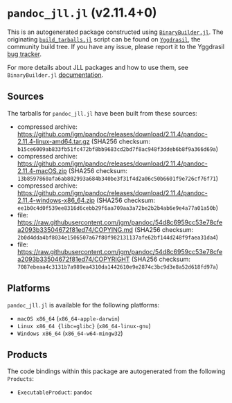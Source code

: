 # `pandoc_jll.jl` (v2.11.4+0)

This is an autogenerated package constructed using [`BinaryBuilder.jl`](https://github.com/JuliaPackaging/BinaryBuilder.jl). The originating [`build_tarballs.jl`](https://github.com/JuliaPackaging/Yggdrasil/blob/f26a602205dc94583826f177c33ebbe2ec343c6a/P/pandoc/build_tarballs.jl) script can be found on [`Yggdrasil`](https://github.com/JuliaPackaging/Yggdrasil/), the community build tree.  If you have any issue, please report it to the Yggdrasil [bug tracker](https://github.com/JuliaPackaging/Yggdrasil/issues).

For more details about JLL packages and how to use them, see `BinaryBuilder.jl` [documentation](https://juliapackaging.github.io/BinaryBuilder.jl/dev/jll/).

## Sources

The tarballs for `pandoc_jll.jl` have been built from these sources:

* compressed archive: https://github.com/jgm/pandoc/releases/download/2.11.4/pandoc-2.11.4-linux-amd64.tar.gz (SHA256 checksum: `b15ce6009ab833fb51fc472bf8bb9683cd2bd7f8ac948f3ddeb6b8f9a366d69a`)
* compressed archive: https://github.com/jgm/pandoc/releases/download/2.11.4/pandoc-2.11.4-macOS.zip (SHA256 checksum: `13b8597860afa6ab802993a684b340be3f31f4d2a06c50b6601f9e726cf76f71`)
* compressed archive: https://github.com/jgm/pandoc/releases/download/2.11.4/pandoc-2.11.4-windows-x86_64.zip (SHA256 checksum: `ee1b0c4d0f539ee8316d6cebb29f6aa709aa3a72be2b2b4ab6e9e4a77a01a50b`)
* file: https://raw.githubusercontent.com/jgm/pandoc/54d8c6959cc53e78cfea2093b33504672f81ed74/COPYING.md (SHA256 checksum: `2b0d4dda4bf8034e1506507a67f80f982131137afe62bf144d248f9faea31da4`)
* file: https://raw.githubusercontent.com/jgm/pandoc/54d8c6959cc53e78cfea2093b33504672f81ed74/COPYRIGHT (SHA256 checksum: `7087ebeaa4c3131b7a989ea4310da1442610e9e2874c3bc9d3e8a52d618fd97a`)

## Platforms

`pandoc_jll.jl` is available for the following platforms:

* `macOS x86_64` (`x86_64-apple-darwin`)
* `Linux x86_64 {libc=glibc}` (`x86_64-linux-gnu`)
* `Windows x86_64` (`x86_64-w64-mingw32`)

## Products

The code bindings within this package are autogenerated from the following `Products`:

* `ExecutableProduct`: `pandoc`
